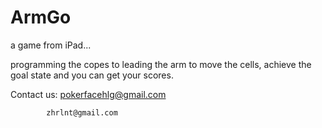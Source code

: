 ArmGo
=====

a game from iPad...

programming the copes to leading the arm to move the cells, achieve the goal state and you can get your scores.

Contact us: pokerfacehlg@gmail.com
            
            zhrlnt@gmail.com 
